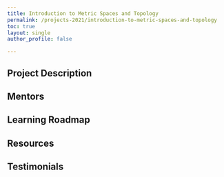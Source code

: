 ```yaml
---
title: Introduction to Metric Spaces and Topology
permalink: /projects-2021/introduction-to-metric-spaces-and-topology
toc: true
layout: single
author_profile: false

---
```


## Project Description

## Mentors

## Learning Roadmap

## Resources

## Testimonials
